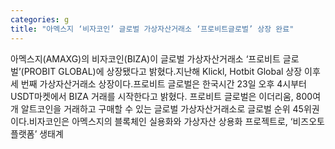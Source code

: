 ```yaml
---
categories: g
title: "아멕스지 ‘비자코인’ 글로벌 가상자산거래소 ‘프로비트글로벌’ 상장 완료"
---
```

아멕스지(AMAXG)의 비자코인(BIZA)이 글로벌 가상자산거래소 ‘프로비트 글로벌’(PROBIT GLOBAL)에 상장됐다고 밝혔다.지난해 Klickl, Hotbit Global 상장 이후 세 번째 가상자산거래소 상장이다.프로비트 글로벌은 한국시간 23일 오후 4시부터 USDT마켓에서 BIZA 거래를 시작한다고 밝혔다. 프로비트 글로벌은 이더리움, 800여개 알트코인을 거래하고 구매할 수 있는 글로벌 가상자산거래소로 글로벌 순위 45위권이다.비자코인은 아멕스지의 블록체인 실용화와 가상자산 상용화 프로젝트로, ‘비즈오토플랫폼’ 생태계